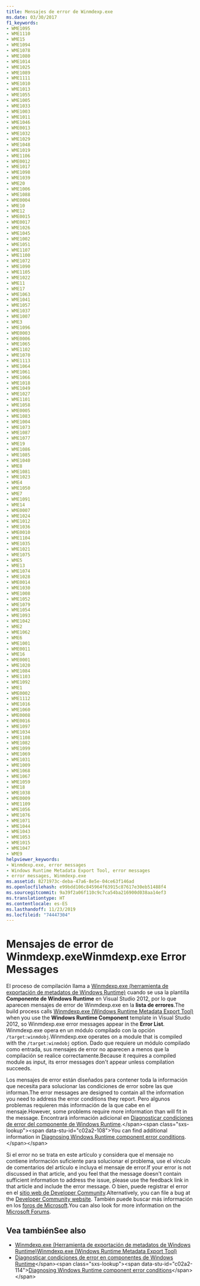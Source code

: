 ```yaml
---
title: Mensajes de error de Winmdexp.exe
ms.date: 03/30/2017
f1_keywords:
- WME1095
- WME1110
- WME15
- WME1094
- WME1078
- WME1080
- WME1014
- WME1025
- WME1089
- WME1111
- WME1010
- WME1013
- WME1055
- WME1005
- WME1033
- WME1003
- WME1011
- WME1046
- WME0013
- WME1032
- WME1029
- WME1048
- WME1019
- WME1106
- WME0012
- WME1017
- WME1098
- WME1039
- WME20
- WME1006
- WME1088
- WME0004
- WME10
- WME12
- WME0015
- WME0017
- WME1026
- WME1045
- WME1002
- WME1051
- WME1107
- WME1100
- WME1072
- WME1090
- WME1105
- WME1022
- WME11
- WME17
- WME1063
- WME1041
- WME1057
- WME1037
- WME1007
- WME3
- WME1096
- WME0003
- WME0006
- WME1065
- WME1102
- WME1070
- WME1113
- WME1064
- WME1061
- WME1066
- WME1018
- WME1049
- WME1027
- WME1101
- WME1058
- WME0005
- WME1083
- WME1004
- WME1073
- WME1087
- WME1077
- WME19
- WME1086
- WME1085
- WME1040
- WME8
- WME1081
- WME1023
- WME4
- WME1050
- WME7
- WME1091
- WME14
- WME0007
- WME1024
- WME1012
- WME1036
- WME0010
- WME1104
- WME1035
- WME1021
- WME1075
- WME5
- WME13
- WME1074
- WME1028
- WME0014
- WME1030
- WME1008
- WME1052
- WME1079
- WME1054
- WME1093
- WME1042
- WME2
- WME1062
- WME6
- WME1001
- WME0011
- WME16
- WME0001
- WME1020
- WME1084
- WME1103
- WME1092
- WME1
- WME0002
- WME1112
- WME1016
- WME1060
- WME0008
- WME0016
- WME1097
- WME1034
- WME1108
- WME1082
- WME1099
- WME1069
- WME1031
- WME1009
- WME1068
- WME1067
- WME1059
- WME18
- WME1038
- WME0009
- WME1109
- WME1056
- WME1076
- WME1071
- WME1044
- WME1043
- WME1053
- WME1015
- WME1047
- WME9
helpviewer_keywords:
- Winmdexp.exe, error messages
- Windows Runtime Metadata Export Tool, error messages
- error messages, Winmdexp.exe
ms.assetid: 8271973c-deba-47a6-8e5e-04ce63f146ad
ms.openlocfilehash: e99bdd106c845964f63915c87617e30eb51488f4
ms.sourcegitcommit: 9a39f2a06f110c9c7ca54ba216900d038aa14ef3
ms.translationtype: HT
ms.contentlocale: es-ES
ms.lasthandoff: 11/23/2019
ms.locfileid: "74447304"
---
```

# <a name="winmdexpexe-error-messages"></a><span data-ttu-id="c02a2-102">Mensajes de error de Winmdexp.exe</span><span class="sxs-lookup"><span data-stu-id="c02a2-102">Winmdexp.exe Error Messages</span></span>
<span data-ttu-id="c02a2-103">El proceso de compilación llama a [Winmdexp.exe (herramienta de exportación de metadatos de Windows Runtime)](winmdexp-exe-windows-runtime-metadata-export-tool.md) cuando se usa la plantilla **Componente de Windows Runtime** en Visual Studio 2012, por lo que aparecen mensajes de error de Winmdexp.exe en la **lista de errores**.</span><span class="sxs-lookup"><span data-stu-id="c02a2-103">The build process calls [Winmdexp.exe (Windows Runtime Metadata Export Tool)](winmdexp-exe-windows-runtime-metadata-export-tool.md) when you use the **Windows Runtime Component** template in Visual Studio 2012, so Winmdexp.exe error messages appear in the **Error List**.</span></span> <span data-ttu-id="c02a2-104">Winmdexp.exe opera en un módulo compilado con la opción `/target:winmdobj`.</span><span class="sxs-lookup"><span data-stu-id="c02a2-104">Winmdexp.exe operates on a module that is compiled with the `/target:winmdobj` option.</span></span> <span data-ttu-id="c02a2-105">Dado que requiere un módulo compilado como entrada, sus mensajes de error no aparecen a menos que la compilación se realice correctamente.</span><span class="sxs-lookup"><span data-stu-id="c02a2-105">Because it requires a compiled module as input, its error messages don't appear unless compilation succeeds.</span></span>  
  
 <span data-ttu-id="c02a2-106">Los mensajes de error están diseñados para contener toda la información que necesita para solucionar las condiciones de error sobre las que informan.</span><span class="sxs-lookup"><span data-stu-id="c02a2-106">The error messages are designed to contain all the information you need to address the error conditions they report.</span></span> <span data-ttu-id="c02a2-107">Pero algunos problemas requieren más información de la que cabe en el mensaje.</span><span class="sxs-lookup"><span data-stu-id="c02a2-107">However, some problems require more information than will fit in the message.</span></span> <span data-ttu-id="c02a2-108">Encontrará información adicional en [Diagnosticar condiciones de error del componente de Windows Runtime](https://docs.microsoft.com/previous-versions/hh977010(v=vs.110)).</span><span class="sxs-lookup"><span data-stu-id="c02a2-108">You can find additional information in [Diagnosing Windows Runtime component error conditions](https://docs.microsoft.com/previous-versions/hh977010(v=vs.110)).</span></span>  
  
 <span data-ttu-id="c02a2-109">Si el error no se trata en este artículo y considera que el mensaje no contiene información suficiente para solucionar el problema, use el vínculo de comentarios del artículo e incluya el mensaje de error.</span><span class="sxs-lookup"><span data-stu-id="c02a2-109">If your error is not discussed in that article, and you feel that the message doesn't contain sufficient information to address the issue, please use the feedback link in that article and include the error message.</span></span> <span data-ttu-id="c02a2-110">O bien, puede registrar el error en el [sitio web de Developer Community](https://developercommunity.visualstudio.com/).</span><span class="sxs-lookup"><span data-stu-id="c02a2-110">Alternatively, you can file a bug at the [Developer Community website](https://developercommunity.visualstudio.com/).</span></span> <span data-ttu-id="c02a2-111">También puede buscar más información en los [foros de Microsoft](https://social.msdn.microsoft.com/Forums/).</span><span class="sxs-lookup"><span data-stu-id="c02a2-111">You can also look for more information on the [Microsoft Forums](https://social.msdn.microsoft.com/Forums/).</span></span>  
  
## <a name="see-also"></a><span data-ttu-id="c02a2-112">Vea también</span><span class="sxs-lookup"><span data-stu-id="c02a2-112">See also</span></span>

- [<span data-ttu-id="c02a2-113">Winmdexp.exe (Herramienta de exportación de metadatos de Windows Runtime)</span><span class="sxs-lookup"><span data-stu-id="c02a2-113">Winmdexp.exe (Windows Runtime Metadata Export Tool)</span></span>](winmdexp-exe-windows-runtime-metadata-export-tool.md)
- <span data-ttu-id="c02a2-114">[Diagnosticar condiciones de error en componentes de Windows Runtime](https://docs.microsoft.com/previous-versions/hh977010(v=vs.110))</span><span class="sxs-lookup"><span data-stu-id="c02a2-114">[Diagnosing Windows Runtime component error conditions](https://docs.microsoft.com/previous-versions/hh977010(v=vs.110))</span></span>
